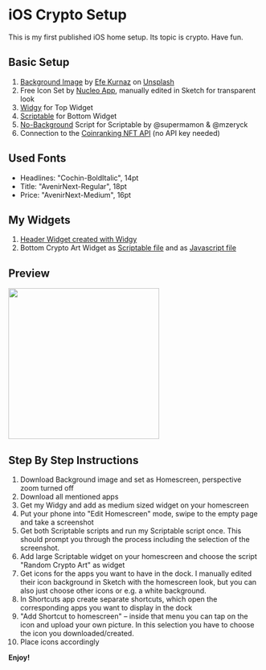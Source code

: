 # iOS Crypto Setup

This is my first published iOS home setup. Its topic is crypto.
Have fun.

## Basic Setup
1. <a href="https://unsplash.com/photos/RnCPiXixooY" target="_blank">Background Image</a> by <a href="https://unsplash.com/@efekurnaz?utm_source=unsplash&amp;utm_medium=referral&amp;utm_content=creditCopyText" target="_blank">Efe Kurnaz</a> on <a href="https://unsplash.com/s/photos/wallpaper?utm_source=unsplash&amp;utm_medium=referral&amp;utm_content=creditCopyText" target="_blank">Unsplash</a>
2. Free Icon Set by <a href="https://nucleoapp.com/free-icons" target="_blank">Nucleo App</a>, manually edited in Sketch for transparent look
3. <a href="https://apps.apple.com/us/app/widgy/id1524540481" target="_blank">Widgy</a> for Top Widget
4. <a href="https://scriptable.app/" target="_blank">Scriptable</a> for Bottom Widget
5. <a href="https://github.com/supermamon/scriptable-no-background">No-Background</a> Script for Scriptable by @supermamon & @mzeryck
6. Connection to the <a href="https://developers.coinranking.com/api/documentation/nfts#get-nfts" target="_blank">Coinranking NFT API</a> (no API key needed)

## Used Fonts
* Headlines: "Cochin-BoldItalic", 14pt
* Title: "AvenirNext-Regular", 18pt
* Price: "AvenirNext-Medium", 16pt

## My Widgets
1. <a href="https://github.com/itstimetospeak/ios-crypto-setup/blob/main/F069A120-C607-4ADE-82FA-34A1DD1F77BD.widgy">Header Widget created with Widgy</a>
2. Bottom Crypto Art Widget as <a href="https://github.com/itstimetospeak/ios-crypto-setup/blob/main/Random%20Crypto%20Art.scriptable">Scriptable file</a> and as <a href="https://github.com/itstimetospeak/ios-crypto-setup/blob/main/Random%20Crypto%20Art.js">Javascript file</a>

## Preview
<img src="https://github.com/itstimetospeak/ios-crypto-setup/blob/main/IMG_3338.PNG" width="300" height="auto">

## Step By Step Instructions
1. Download Background image and set as Homescreen, perspective zoom turned off
2. Download all mentioned apps
3. Get my Widgy and add as medium sized widget on your homescreen
4. Put your phone into "Edit Homescreen" mode, swipe to the empty page and take a screenshot
5. Get both Scriptable scripts and run my Scriptable script once. This should prompt you through the process including the selection of the screenshot.
6. Add large Scriptable widget on your homescreen and choose the script "Random Crypto Art" as widget
7. Get icons for the apps you want to have in the dock. I manually edited their icon background in Sketch with the homescreen look, but you can also just choose other icons or e.g. a white background.
8. In Shortcuts app create separate shortcuts, which open the corresponding apps you want to display in the dock
9. "Add Shortcut to homescreen" – inside that menu you can tap on the icon and upload your own picture. In this selection you have to choose the icon you downloaded/created.
10. Place icons accordingly

<b>Enjoy!</b>
